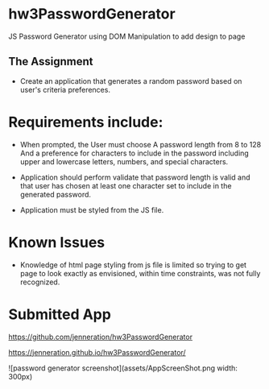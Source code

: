 # hw3PasswordGenerator
JS Password Generator using DOM Manipulation to add design to page

## The Assignment

- Create an application that generates a random password based on user's criteria preferences.


# Requirements include:

- When prompted, the User must choose
A password length from 8 to 128
And a preference for characters to include in the password including upper and lowercase letters, numbers, and special characters.

- Application should perform validate that password length is valid and that user has chosen at least one character set to include in the generated password.

- Application must be styled from the JS file.


# Known Issues

- Knowledge of html page styling from js file is limited so trying to get page to look exactly as envisioned, within time constraints, was not fully recognized.

# Submitted App

  https://github.com/jenneration/hw3PasswordGenerator
  
  https://jenneration.github.io/hw3PasswordGenerator/

![password generator screenshot](assets/AppScreenShot.png width: 300px)

